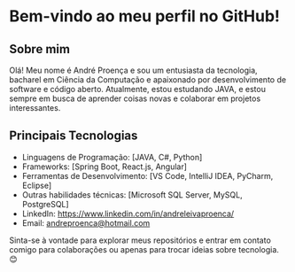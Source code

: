 # Bem-vindo ao meu perfil no GitHub!

## Sobre mim
Olá! Meu nome é André Proença e sou um entusiasta da tecnologia, bacharel em Ciência da Computação e apaixonado por desenvolvimento de software e código aberto. Atualmente, estou estudando JAVA, e estou sempre em busca de aprender coisas novas e colaborar em projetos interessantes.

## Principais Tecnologias
- Linguagens de Programação: [JAVA, C#, Python]
- Frameworks: [Spring Boot, React.js, Angular]
- Ferramentas de Desenvolvimento: [VS Code, IntelliJ IDEA, PyCharm, Eclipse]
- Outras habilidades técnicas: [Microsoft SQL Server, MySQL, PostgreSQL]
- LinkedIn: https://www.linkedin.com/in/andreleivaproenca/
- Email: andreproenca@hotmail.com

Sinta-se à vontade para explorar meus repositórios e entrar em contato comigo para colaborações ou apenas para trocar ideias sobre tecnologia. 😊
